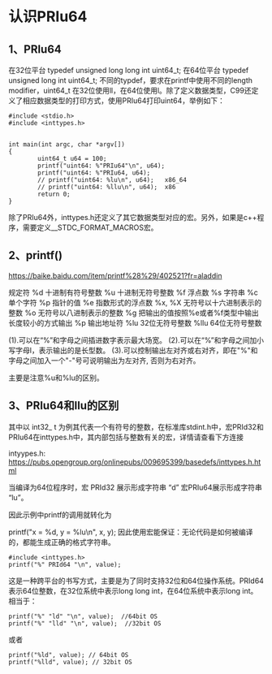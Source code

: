 # 认识PRIu64

## 1、PRIu64
在32位平台 typedef unsigned long long int  uint64_t;
在64位平台 typedef unsigned long int   uint64_t;
不同的typdef，要求在printf中使用不同的length modifier，uint64_t 在32位使用ll，在64位使用l。除了定义数据类型，C99还定义了相应数据类型的打印方式，使用PRIu64打印uint64，举例如下：
```
#include <stdio.h>
#include <inttypes.h>


int main(int argc, char *argv[])
{
        uint64_t u64 = 100;
        printf("uint64: %"PRIu64"\n", u64);
        printf("uint64: %"PRIu64, u64);
        // printf("uint64: %lu\n", u64);   x86_64
        // printf("uint64: %llu\n", u64);  x86
        return 0;
}
```
除了PRIu64外，inttypes.h还定义了其它数据类型对应的宏。另外，如果是c++程序，需要定义__STDC_FORMAT_MACROS宏。

## 2、printf()
https://baike.baidu.com/item/printf%28%29/402521?fr=aladdin

规定符
%d 十进制有符号整数
%u 十进制无符号整数
%f 浮点数
%s 字符串
%c 单个字符
%p 指针的值
%e 指数形式的浮点数
%x, %X 无符号以十六进制表示的整数
%o 无符号以八进制表示的整数
%g 把输出的值按照%e或者%f类型中输出长度较小的方式输出
%p 输出地址符
%lu 32位无符号整数
%llu 64位无符号整数

(1).可以在“%”和字母之间插进数字表示最大场宽。
(2).可以在“%”和字母之间加小写字母l，表示输出的是长型数。
(3).可以控制输出左对齐或右对齐，即在"%"和字母之间加入一个"-"号可说明输出为左对齐, 否则为右对齐。

主要是注意%u和%lu的区别。

## 3、PRIu64和llu的区别
 其中以 int32_ t 为例其代表一个有符号的整数，在标准库stdint.h中，宏PRId32和PRIu64在inttypes.h中，其内部包括与整数有关的宏，详情请查看下方连接

intyypes.h: https://pubs.opengroup.org/onlinepubs/009695399/basedefs/inttypes.h.html

  当编译为64位程序时，宏 PRId32 展示形成字符串 “d” 宏PRIu64展示形成字符串 “lu”。

  因此示例中printf的调用就转化为

printf("x = %d, y = %lu\n", x, y);
  因此使用宏能保证：无论代码是如何被编译的，都能生成正确的格式字符串。


```
#include <inttypes.h>  
printf("%" PRId64 "\n", value);  
```
这是一种跨平台的书写方式，主要是为了同时支持32位和64位操作系统。PRId64表示64位整数，在32位系统中表示long long int，在64位系统中表示long int。相当于：
```
printf("%" "ld" "\n", value);  //64bit OS
printf("%" "lld" "\n", value);  //32bit OS
```
或者
```
printf("%ld", value); // 64bit OS  
printf("%lld", value); // 32bit OS
```
